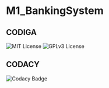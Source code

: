 # M1_BankingSystem

## CODIGA



![MIT License](https://api.codiga.io/project/31030/score/svg)
![GPLv3 License](https://api.codiga.io/project/31030/status/svg)


## CODACY
![Codacy Badge](https://app.codacy.com/project/badge/Grade/67feed219d804dc8ab011d36dce5bce7)


